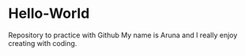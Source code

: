 # Hello-World
Repository to practice with Github
My name is Aruna and I really enjoy creating with coding. 
